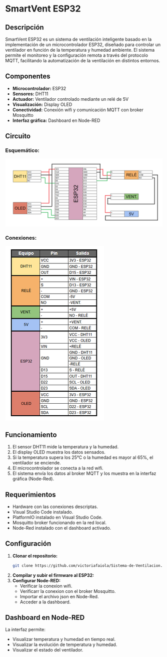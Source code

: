 # SmartVent ESP32

## Descripción
SmartVent ESP32 es un sistema de ventilación inteligente basado en la implementación de un microcontrolador ESP32, diseñado para controlar un ventilador en función de la temperatura y humedad ambiente. El sistema permite el monitoreo y la configuración remota a través del protocolo MQTT, facilitando la automatización de la ventilación en distintos entornos.

## Componentes
- **Microcontrolador:** ESP32
- **Sensores:** DHT11 
- **Actuador:** Ventilador controlado mediante un relé de 5V
- **Visualización:** Display OLED 
- **Conectividad:** Conexión wifi y comunicación MQTT con broker Mosquitto
- **Interfaz gráfica:** Dashboard en Node-RED

## Circuito
### Esquemático:
![Diagrama del circuito](images/Circuit.png)

### Conexiones:
![Conexiones](images/Connections.png)

## Funcionamiento
1. El sensor DHT11 mide la temperatura y la humedad.
2. El display OLED muestra los datos sensados.
3. Si la temperatura supera los 25°C o la humedad es mayor al 65%, el ventilador se enciende.
4. El microcontrolador se conecta a la red wifi.
5. El sistema envía los datos al broker MQTT y los muestra en la interfaz gráfica (Node-Red).

## Requerimientos
- Hardware con las conexiones descriptas.
- Visual Studio Code instalado.
- PlatformIO instalado en Visual Studio Code.
- Mosquitto broker funcionando en la red local.
- Node-Red instalado con el dashboard activado.

## Configuración
1. **Clonar el repositorio:**
   ```sh
   git clone https://github.com/victoriafaiola/Sistema-de-Ventilacion.git
   ```
2. **Compilar y subir el firmware al ESP32:**
3. **Configurar Node-RED:**
   - Verificar la conexion wifi.
   - Verificarr la conexion con el broker Mosquitto.
   - Importar el archivo json en Node-Red.
   - Acceder a la dashboard.

## Dashboard en Node-RED
La interfaz permite:
- Visualizar temperatura y humedad en tiempo real.
- Visualizar la evolución de temperatura y humedad.
- Visualizar el estado del ventilador.